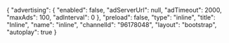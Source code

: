 {
    "advertising": {
        "enabled": false,
        "adServerUrl": null,
        "adTimeout": 2000,
        "maxAds": 100,
        "adInterval": 0
    },
    "preload": false,
    "type": "inline",
    "title": "Inline",
    "name": "inline",
    "channelId": "96178048",
    "layout": "bootstrap",
    "autoplay": true
}